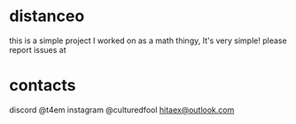 # distanceo
this is a simple project I worked on as a math thingy, It's very simple! please report issues at 
# contacts 
discord      @t4em
instagram    @culturedfool
hitaex@outlook.com
